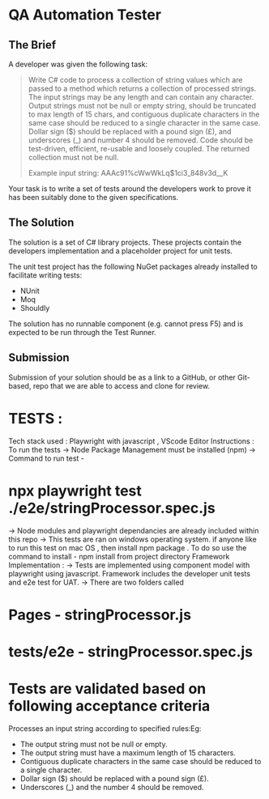 # QA Automation Tester

## The Brief

A developer was given the following task:


> Write C# code to process a collection of string values which are passed to a method which returns a collection of processed strings. The input strings may be any length and can contain any character. Output strings must not be null or empty string, should be truncated to max length of 15 chars, and contiguous duplicate characters in the same case should be reduced to a single character in the same case. Dollar sign ($) should be replaced with a pound sign (£), and underscores (_) and number 4 should be removed. Code should be test-driven, efficient, re-usable and loosely coupled. The returned collection must not be null.
>
> Example input string:  AAAc91%cWwWkLq$1ci3_848v3d__K

Your task is to write a set of tests around the developers work to prove it has been suitably done to the given specifications.

## The Solution

The solution is a set of C# library projects. These projects contain the developers implementation and a placeholder project for unit tests.

The unit test project  has the following NuGet packages already installed to facilitate writing tests:
- NUnit
- Moq
- Shouldly

The solution has no runnable component (e.g. cannot press F5) and is expected to be run through the Test Runner.

## Submission

Submission of your solution should be as a link to a GitHub, or other Git-based, repo that we are able to access and clone for review.

 # TESTS : 
Tech stack used : Playwright with javascript , VScode Editor
Instructions : 
To run the tests 
-> Node Package Management must be installed (npm)
-> Command to run test - 
# npx playwright test ./e2e/stringProcessor.spec.js
-> Node modules and playwright dependancies are already included within this repo
-> This tests are ran on windows operating system. if anyone like to run this test on mac OS , then install npm package . To do so use the command to install - npm install from project directory
Framework Implementation :
-> Tests are implemented using component model with playwright using javascript. Framework includes the developer unit tests and e2e test for UAT.
-> There are two folders called 
# Pages - stringProcessor.js
# tests/e2e - stringProcessor.spec.js
# Tests are validated based on following acceptance criteria
Processes an input string according to specified rules:Eg:
 * The output string must not be null or empty.
 * The output string must have a maximum length of 15 characters.
 * Contiguous duplicate characters in the same case should be reduced to a single character.
 * Dollar sign ($) should be replaced with a pound sign (£).
 * Underscores (_) and the number 4 should be removed.
